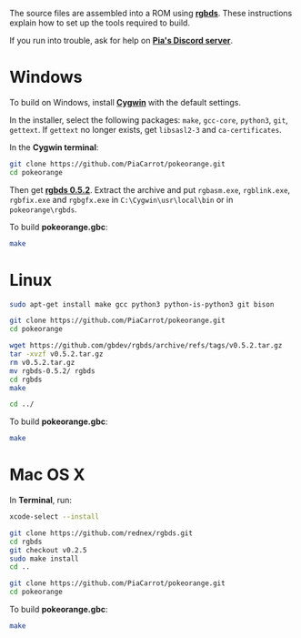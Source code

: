 The source files are assembled into a ROM using [**rgbds**](https://github.com/rednex/rgbds).
These instructions explain how to set up the tools required to build.

If you run into trouble, ask for help on [**Pia's Discord server**](https://discord.gg/UKTyj3t).


# Windows

To build on Windows, install [**Cygwin**](http://cygwin.com/install.html) with the default settings.

In the installer, select the following packages: `make`, `gcc-core`, `python3`, `git`, `gettext`.
If `gettext` no longer exists, get `libsasl2-3` and `ca-certificates`.

In the **Cygwin terminal**:

```bash
git clone https://github.com/PiaCarrot/pokeorange.git
cd pokeorange
```

Then get [**rgbds 0.5.2**](https://github.com/rednex/rgbds/releases/). Extract the archive and put `rgbasm.exe`, `rgblink.exe`, `rgbfix.exe` and `rgbgfx.exe` in `C:\Cygwin\usr\local\bin` or in `pokeorange\rgbds`.

To build **pokeorange.gbc**:

```bash
make
```


# Linux

```bash
sudo apt-get install make gcc python3 python-is-python3 git bison

git clone https://github.com/PiaCarrot/pokeorange.git
cd pokeorange

wget https://github.com/gbdev/rgbds/archive/refs/tags/v0.5.2.tar.gz
tar -xvzf v0.5.2.tar.gz
rm v0.5.2.tar.gz
mv rgbds-0.5.2/ rgbds
cd rgbds
make

cd ../
```

To build **pokeorange.gbc**:

```bash
make
```


# Mac OS X

In **Terminal**, run:

```bash
xcode-select --install

git clone https://github.com/rednex/rgbds.git
cd rgbds
git checkout v0.2.5
sudo make install
cd ..

git clone https://github.com/PiaCarrot/pokeorange.git
cd pokeorange
```

To build **pokeorange.gbc**:

```bash
make
```
